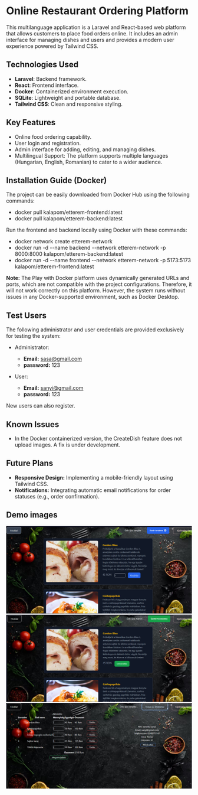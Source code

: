 # Online Restaurant Ordering Platform

This multilanguage application is a Laravel and React-based web platform that allows customers to place food orders online. It includes an admin interface for managing dishes and users and provides a modern user experience powered by Tailwind CSS.

## Technologies Used
- **Laravel**: Backend framework.
- **React**: Frontend interface.
- **Docker**: Containerized environment execution.
- **SQLite**: Lightweight and portable database.
- **Tailwind CSS**: Clean and responsive styling.

## Key Features
- Online food ordering capability.
- User login and registration.
- Admin interface for adding, editing, and managing dishes.
- Multilingual Support: The platform supports multiple languages (Hungarian, English, Romanian) to cater to a wider audience.

## Installation Guide (Docker)
The project can be easily downloaded from Docker Hub using the following commands:

- docker pull kalapom/etterem-frontend:latest
- docker pull kalapom/etterem-backend:latest

Run the frontend and backend locally using Docker with these commands:

- docker network create etterem-network
- docker run -d --name backend --network etterem-network -p 8000:8000 kalapom/etterem-backend:latest
- docker run -d --name frontend --network etterem-network -p 5173:5173 kalapom/etterem-frontend:latest

**Note:** The Play with Docker platform uses dynamically generated URLs and ports, which are not compatible with the project configurations. Therefore, it will not work correctly on this platform. However, the system runs without issues in any Docker-supported environment, such as Docker Desktop.

## Test Users

The following administrator and user credentials are provided exclusively for testing the system:

- Administrator:
  - **Email:** sasa@gmail.com
  - **password:** 123

- User:
  - **Email:** sanyi@gmail.com
  - **password:** 123

New users can also register.

## Known Issues
- In the Docker containerized version, the CreateDish feature does not upload images. A fix is under development.

## Future Plans
- **Responsive Design:** Implementing a mobile-friendly layout using Tailwind CSS.
- **Notifications:** Integrating automatic email notifications for order statuses (e.g., order confirmation).

## Demo images

![Dishes](./screenshots/dishes.PNG)
![Admin Interface](./screenshots/admin.PNG)
![Order interface](./screenshots/order.PNG)


